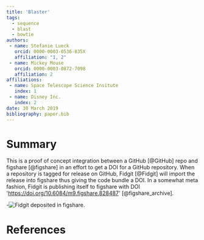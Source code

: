 ```yaml
---
title: 'Blaster'
tags:
  - sequence
  - blast
  - bowtie
authors:
 - name: Stefanie Lueck
   orcid: 0000-0003-0536-835X
   affiliation: "1, 2"
 - name: Mickey Mouse
   orcid: 0000-0003-0872-7098
   affiliation: 2
affiliations:
 - name: Space Telescope Science Insitute
   index: 1
 - name: Disney Inc.
   index: 2
date: 30 March 2019
bibliography: paper.bib
---
```


# Summary

This is a proof of concept integration between a GitHub [@GitHub] repo and figshare [@figshare] in an effort to get a DOI for a GitHub repository. When a repository is tagged for release on GitHub, Fidgit [@Fidgit] will import the release into figshare thus giving the code bundle a DOI. In a somewhat meta fashion, Fidgit is publishing itself to figshare with DOI 'https://doi.org/10.6084/m9.figshare.828487' [@figshare_archive].

-![Fidgit deposited in figshare.](figshare_article.png)

# References
